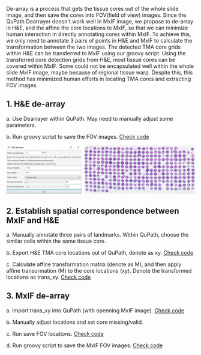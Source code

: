 De-array is a process that gets the tissue cores out of the whole slide image, and then save the cores into FOV(field of view) images.
Since the QuPath Dearrayer doesn't work well in MxIF image, we propose to de-array in H&E, 
and the affine the core locations to MxIF, so that we can minimize human interaction in directly 
annotating cores within MxIF. To achieve this, we only need to annotate 3 pairs of points in H&E and MxIF 
to calculate the transformation between the two images. The detected TMA core grids within H&E can be transferred to MxIF using
our groovy script. Using the transferred core detection grids from H&E, most tissue cores can be covered within MxIF. Some could not be encapsulated well within the whole slide MxIF image, maybe because of regional tissue warp. Despite this, this method has minimized human efforts in locating TMA cores and extracting FOV images.

## 1. H&E de-array
a. Use Dearrayer within QuPath. May need to manually adjust some parameters.

b. Run groovy script to save the FOV images. [Check code](./tma_dearray_to_individual.groovy)

![QuPath_dearrayer.png](img%2FQuPath_dearrayer.png)
## 2. Establish spatial correspondence between MxIF and H&E
a. Manually annotate three pairs of landmarks. Within QuPath, choose the similar cells within the same tissue core.

b. Export H&E TMA core locations out of QuPath, denote as xy. [Check code](./export_dearray_FOV_locations.groovy)

c. Calculate affine transformation matrix (denote as M), and then apply affine transormation (M) to the core locations (xy). Denote the transformed locations as trans_xy. [Check code](./calculate_affined_loc.py)

## 3. MxIF de-array
a. Import trans_xy into QuPath (with openning MxIF image).   [Check code](./import_dearray_FOV_locations.groovy)

b. Manually adjust locations and set core missing/valid. 

c. Run save FOV locations. [Check code](./export_dearray_FOV_locations.groovy)

d. Run groovy script to save the MxIF FOV images. [Check code](./tma_dearray_to_individual.groovy)





